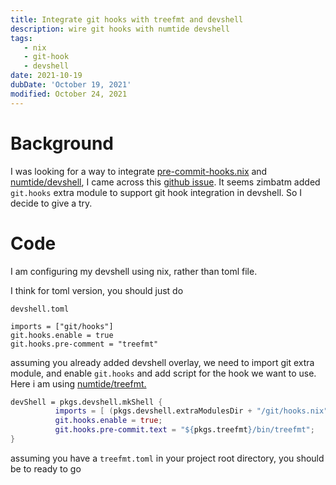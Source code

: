 ```yaml
---
title: Integrate git hooks with treefmt and devshell
description: wire git hooks with numtide devshell
tags: 
   - nix
   - git-hook
   - devshell
date: 2021-10-19
dubDate: 'October 19, 2021'
modified: October 24, 2021
---
```

# Background

I was looking for a way to integrate
[pre-commit-hooks.nix](https://github.com/cachix/pre-commit-hooks.nix)
and [numtide/devshell](https://github.com/numtide/devshell/), I came
across this [github
issue](https://github.com/numtide/devshell/issues/19). It seems zimbatm
added `git.hooks` extra module to support git hook integration in
devshell. So I decide to give a try.

# Code

I am configuring my devshell using nix, rather than toml file.

I think for toml version, you should just do

`devshell.toml`

    imports = ["git/hooks"]
    git.hooks.enable = true
    git.hooks.pre-comment = "treefmt"

assuming you already added devshell overlay, we need to import git extra
module, and enable `git.hooks` and add script for the hook we want to
use. Here i am using
[numtide/treefmt.](https://github.com/numtide/treefmt)

``` nix
devShell = pkgs.devshell.mkShell {
          imports = [ (pkgs.devshell.extraModulesDir + "/git/hooks.nix") ];
          git.hooks.enable = true;
          git.hooks.pre-commit.text = "${pkgs.treefmt}/bin/treefmt";
}
```

assuming you have a `treefmt.toml` in your project root directory, you
should be to ready to go

